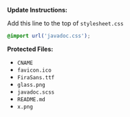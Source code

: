 **Update Instructions:**

Add this line to the top of `stylesheet.css`
```css
@import url('javadoc.css');
```

**Protected Files:**
- `CNAME`
- `favicon.ico`
- `FiraSans.ttf`
- `glass.png`
- `javadoc.scss`
- `README.md`
- `x.png`
